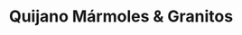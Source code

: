 ---
title: "Quijano Mármoles & Granitos"
url: /sevilla/quijano-marmoles-und-granitos/
shop: Baustoffe
---